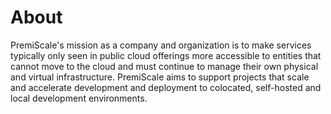 # About

PremiScale's mission as a company and organization is to make services typically only seen in public cloud offerings more accessible to entities that cannot move to the cloud and must continue to manage their own physical and virtual infrastructure. PremiScale aims to support projects that scale and accelerate development and deployment to colocated, self-hosted and local development environments.
